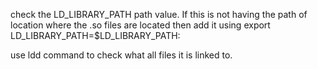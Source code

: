 check the LD_LIBRARY_PATH path value. If this is not having the path of location where the .so files are located then add it using export LD_LIBRARY_PATH=$LD_LIBRARY_PATH:<new path>

use ldd command to check what all files it is linked to.